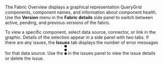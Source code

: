 
The Fabric Overview displays a graphical representation QueryGrid components, component names, and information about component health. Use the **Version** menu in the **Fabric details** side panel to switch between active, pending, and previous versions of the fabric.

To view a specific component, select data source, connector, or link in the graphic. Details of the selection appear in a side panel with two tabs. If there are any issues, the **Issues** tab displays the number of error messages for that data source. Use the ![""](Images/zsz1597101912145.svg) in the issues panel to view the issue details or delete the issue.

